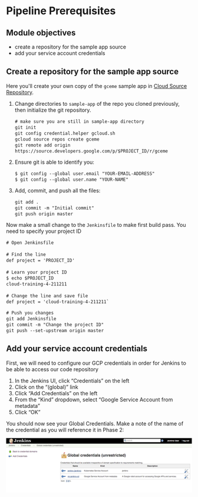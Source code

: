 Pipeline Prerequisites
=================

Module objectives
-----------------

- create a repository for the sample app source
- add your service account credentials

Create a repository for the sample app source
----------------------------------------------

Here you'll create your own copy of the `gceme` sample app in [Cloud Source Repository](https://cloud.google.com/source-repositories/docs/).

1. Change directories to `sample-app` of the repo you cloned previously, then initialize the git repository.

    ```shell
    # make sure you are still in sample-app directory
    git init
    git config credential.helper gcloud.sh
    gcloud source repos create gceme
    git remote add origin https://source.developers.google.com/p/$PROJECT_ID/r/gceme
    ```

1. Ensure git is able to identify you:

    ```
    $ git config --global user.email "YOUR-EMAIL-ADDRESS"
    $ git config --global user.name "YOUR-NAME"
    ```

1. Add, commit, and push all the files:

    ```
    git add .
    git commit -m "Initial commit"
    git push origin master
    ```

Now make a small change to the `Jenkinsfile` to make first build pass. You need to specify your project ID

```
# Open Jenkinsfile

# Find the line
def project = 'PROJECT_ID'

# Learn your project ID
$ echo $PROJECT_ID
cloud-training-4-211211

# Change the line and save file
def project = 'cloud-training-4-211211`
```

```
# Push you changes
git add Jenkinsfile
git commit -m "Change the project ID"
git push --set-upstream origin master
```

Add your service account credentials
------------------------------------

First, we will need to configure our GCP credentials in order for Jenkins to be able to access our code repository

1. In the Jenkins UI, click “Credentials” on the left
1. Click on the “(global)” link
1. Click “Add Credentials” on the left
1. From the “Kind” dropdown, select “Google Service Account from metadata”
1. Click “OK”

You should now see your Global Credentials. Make a note of the name of the credential as you will reference it in Phase 2:

![](docs/img/jenkins-credentials.png)
